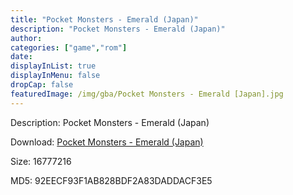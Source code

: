 ```yaml
---
title: "Pocket Monsters - Emerald (Japan)"
description: "Pocket Monsters - Emerald (Japan)"
author: 
categories: ["game","rom"]
date: 
displayInList: true
displayInMenu: false
dropCap: false
featuredImage: /img/gba/Pocket Monsters - Emerald [Japan].jpg
---
```


Description: Pocket Monsters - Emerald (Japan)

Download: <a style="text-decoration:underline;" href="https://mega.nz/#!rGIEEAYZ!uRLDJ6YOXycj-RjFIKV_mPE3k9PM_cCZrPH4HEUekt8" target = "_blank" rel = "nofollow" > Pocket Monsters - Emerald (Japan)</a>

Size: 16777216

MD5: 92EECF93F1AB828BDF2A83DADDACF3E5

